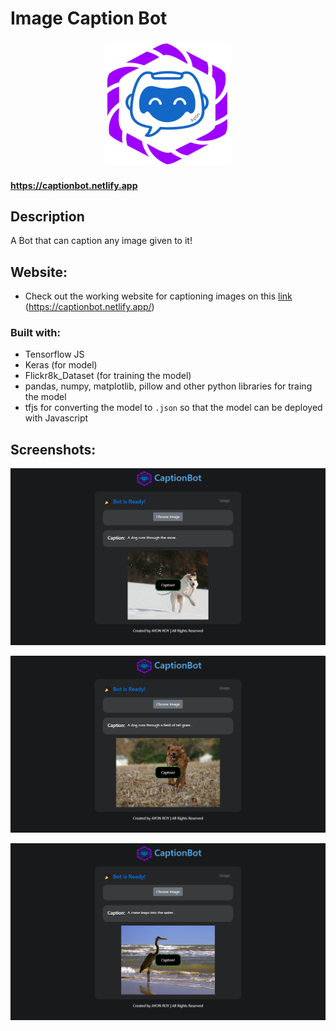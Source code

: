 # Image Caption Bot
 <p align="center">
 <img src="https://github.com/royayon/Image-Caption-Bot/blob/master/images/captionBotLogo.png" alt="Caption Bot" width="200px;" height="200px;"/>
</p>
<p align="center">
<h4><a href="https://captionbot.netlify.app/">https://captionbot.netlify.app </a>
</h4>
</p>

## Description
A Bot that can caption any image given to it!

## Website:
* Check out the working website for captioning images on this [link](https://captionbot.netlify.app/) (https://captionbot.netlify.app/)

### Built with:
* Tensorflow JS
* Keras (for model)
* Flickr8k_Dataset (for training the model)
* pandas, numpy, matplotlib, pillow and other python libraries for traing the model
* tfjs for converting the model to `.json` so that the model can be deployed with Javascript
 


## Screenshots:
![Test 1](https://github.com/royayon/Image-Caption-Bot/blob/master/screenshots/Screenshot1.png)

![Test 2](https://github.com/royayon/Image-Caption-Bot/blob/master/screenshots/Screenshot2.png)


![Test 3](https://github.com/royayon/Image-Caption-Bot/blob/master/screenshots/Screenshot5.png)
